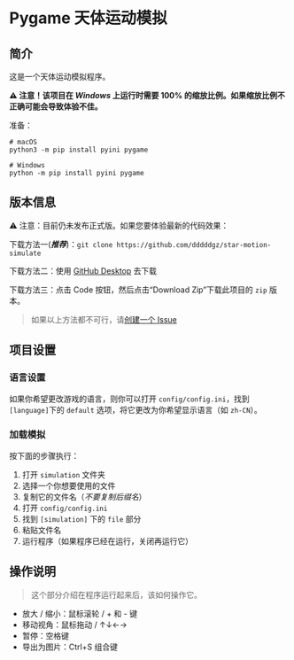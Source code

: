 # Pygame 天体运动模拟

## 简介

这是一个天体运动模拟程序。

**⚠ 注意！该项目在 *Windows* 上运行时需要 100% 的缩放比例。如果缩放比例不正确可能会导致体验不佳。**

准备：

```
# macOS
python3 -m pip install pyini pygame

# Windows
python -m pip install pyini pygame
```

## 版本信息

⚠ 注意：目前仍未发布正式版。如果您要体验最新的代码效果：

下载方法一(***推荐***)：`git clone https://github.com/dddddgz/star-motion-simulate`

下载方法二：使用 [GitHub Desktop](https://desktop.github.com) 去下载

下载方法三：点击 Code 按钮，然后点击“Download Zip”下载此项目的 `zip` 版本。  

> 如果以上方法都不可行，请[创建一个 Issue](https://github.com/dddddgz/star-motion-simulate/issues/new/choose)

## 项目设置

### 语言设置

如果你希望更改游戏的语言，则你可以打开 `config/config.ini`，找到 `[language]`下的 `default` 选项，将它更改为你希望显示语言（如 `zh-CN`）。

### 加载模拟

按下面的步骤执行：

1. 打开 `simulation` 文件夹
2. 选择一个你想要使用的文件
3. 复制它的文件名（*不要复制后缀名*）
4. 打开 `config/config.ini`
5. 找到 `[simulation]` 下的 `file` 部分
6. 粘贴文件名
7. 运行程序（如果程序已经在运行，关闭再运行它）

## 操作说明

> 这个部分介绍在程序运行起来后，该如何操作它。

- 放大 / 缩小：鼠标滚轮 / + 和 - 键
- 移动视角：鼠标拖动 / ↑↓←→
- 暂停：空格键
- 导出为图片：Ctrl+S 组合键
